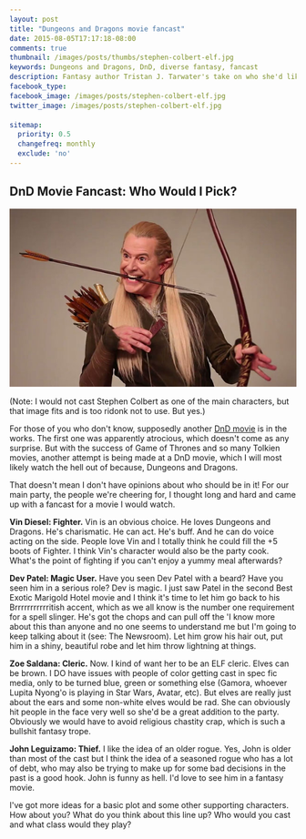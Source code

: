 ```yaml
---
layout: post
title: "Dungeons and Dragons movie fancast"
date: 2015-08-05T17:17:18-08:00
comments: true
thumbnail: /images/posts/thumbs/stephen-colbert-elf.jpg
keywords: Dungeons and Dragons, DnD, diverse fantasy, fancast
description: Fantasy author Tristan J. Tarwater's take on who she'd like to see cast in the newest Dungeons and Dragons film.
facebook_type: 
facebook_image: /images/posts/stephen-colbert-elf.jpg
twitter_image: /images/posts/stephen-colbert-elf.jpg

sitemap:
  priority: 0.5
  changefreq: monthly
  exclude: 'no'
---
```


## DnD Movie Fancast: Who Would I Pick?
![Stephen Colbert is not an elf](/images/posts/stephen-colbert-elf.jpg)

<p>(Note: I would not cast Stephen Colbert as one of the main characters, but that image fits and is too ridonk not to use. But yes.)</p>

<p>For those of you who don't know, supposedly another <a href="http://io9.com/the-dungeons-dragons-movie-of-your-dreams-is-rolling-1721969232">DnD movie</a> is in the works. The first one was apparently atrocious, which doesn't come as any surprise. But with the success of Game of Thrones and so many Tolkien movies, another attempt is being made at a DnD movie, which I will most likely watch the hell out of because, Dungeons and Dragons.</p>

<p>That doesn't mean I don't have opinions about who should be in it! For our main party, the people we're cheering for, I thought long and hard and came up with a fancast for a movie I would watch.</p>

<p><strong>Vin Diesel: Fighter.</strong> Vin is an obvious choice. He loves Dungeons and Dragons. He's charismatic. He can act. He's buff. And he can do voice acting on the side. People love Vin and I totally think he could fill the +5 boots of Fighter. I think Vin's character would also be the party cook. What's the point of fighting if you can't enjoy a yummy meal afterwards?</p>

<p><strong>Dev Patel: Magic User.</strong> Have you seen Dev Patel with a beard? Have you seen him in a serious role? Dev is magic. I just saw Patel in the second Best Exotic Marigold Hotel movie and I think it's time to let him go back to his Brrrrrrrrrrritish accent, which as we all know is the number one requirement for a spell slinger. He's got the chops and can pull off the 'I know more about this than anyone and no one seems to understand me but I'm going to keep talking about it (see: The Newsroom). Let him grow his hair out, put him in a shiny, beautiful robe and let him throw lightning at things.</p>

<p><strong>Zoe Saldana: Cleric.</strong> Now. I kind of want her to be an ELF cleric. Elves can be brown. I DO have issues with people of color getting cast in spec fic media, only to be turned blue, green or something else (Gamora, whoever Lupita Nyong'o is playing in Star Wars, Avatar, etc). But elves are really just about the ears and some non-white elves would be rad. She can obviously hit people in the face very well so she'd be a great addition to the party. Obviously we would have to avoid religious chastity crap, which is such a bullshit fantasy trope.</p>

<p><strong>John Leguizamo: Thief.</strong> I like the idea of an older rogue. Yes, John is older than most of the cast but I think the idea of a seasoned rogue who has a lot of debt, who may also be trying to make up for some bad decisions in the past is a good hook. John is funny as hell. I'd love to see him in a fantasy movie.</p>

<p>I've got more ideas for a basic plot and some other supporting characters. How about you? What do you think about this line up? Who would you cast and what class would they play?</p>